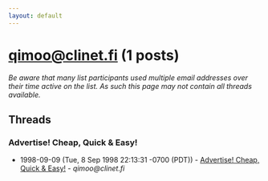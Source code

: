 ```yaml
---
layout: default
---
```


# qimoo@clinet.fi (1 posts)

_Be aware that many list participants used multiple email addresses over their time active on the list. As such this page may not contain all threads available._

## Threads

### Advertise! Cheap, Quick & Easy!
+ 1998-09-09 (Tue, 8 Sep 1998 22:13:31 -0700 (PDT)) - [Advertise! Cheap, Quick & Easy!](/archive/1998/09/86599fe12e7164c80e9b0c2de063e3d12e436e361db78b6876f1572ea6afa90b) - _qimoo@clinet.fi_

